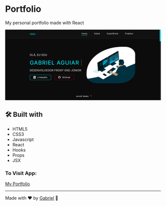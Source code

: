 # Portfolio
My personal portfolio made with React

![screencapture-portifolio](./public/images/print_Portifolio.png)

## 🛠️ Built with
* HTML5
* CSS3
* Javascript
* React
* Hooks
* Props
* JSX

### To Visit App:

[My Portfolio](https://gabrielaguiardev.github.io/portifolio/)

---
Made with ❤️ by [Gabriel](https://github.com/GabrielAguiarDev) 👀
